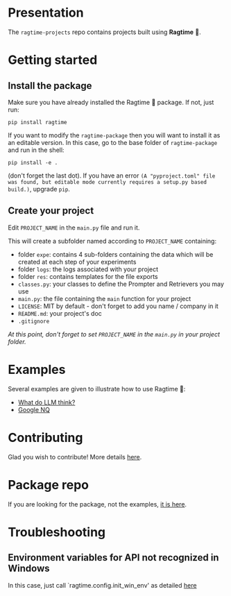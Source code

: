 # Presentation
The `ragtime-projects` repo contains projects built using **Ragtime** 🎹.

# Getting started
## Install the package
Make sure you have already installed the Ragtime 🎹 package. If not, just run:
```shell
pip install ragtime
```

If you want to modify the `ragtime-package` then you will want to install it as an editable version. In this case, go to the base folder of `ragtime-package` and run in the shell:
```
pip install -e .
```
(don't forget the last dot).
If you have an error `(A "pyproject.toml" file was found, but editable mode currently requires a setup.py based build.)`, upgrade `pip`.

## Create your project
Edit `PROJECT_NAME` in the `main.py` file and run it.

This will create a subfolder named according to `PROJECT_NAME` containing:
- folder `expe`: contains 4 sub-folders containing the data which will be created at each step of your experiments
- folder `logs`: the logs associated with your project
- folder `res`: contains templates for the file exports
- `classes.py`: your classes to define the Prompter and Retrievers you may use
- `main.py`: the file containing the `main` function for your project
- `LICENSE`: MIT by default - don't forget to add you name / company in it
- `README.md`: your project's doc
- `.gitignore`

*At this point, don't forget to set `PROJECT_NAME` in the `main.py` in your project folder.*

# Examples
Several examples are given to illustrate how to use Ragtime 🎹:
- [What do LLM think?](what_do_LLM_think/README.md)
- [Google NQ](google_nq/README.md)

# Contributing
Glad you wish to contribute! More details [here](CONTRIBUTING.md).

# Package repo
If you are looking for the package, not the examples, [it is here](https://github.com/recitalAI/ragtime-package).

# Troubleshooting
## Environment variables for API not recognized in Windows
In this case, just call `ragtime.config.init_win_env' as detailed [here](https://github.com/recitalAI/ragtime-package/tree/main?tab=readme-ov-file#windows)
